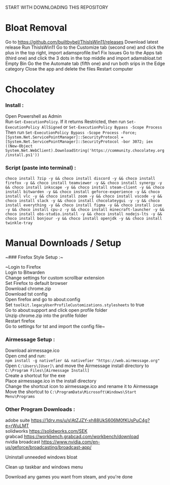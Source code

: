 START WITH DOWNLOADING THIS REPOSITORY

# Bloat Removal

Go to https://github.com/builtbybel/ThisIsWin11/releases
Download latest release
Run ThisIsWin11
Go to the Customize tab (second one) and click the plus in the top right, import adamsprofile.tiw1
Fix Issues
Go to the Apps tab (third one) and click the 3 dots in the top middle and import adamsbloat.txt
Empty Bin
Go the the Automate tab (fifth one) and run both srips in the Edge category
Close the app and delete the files
Restart computer

# Chocolatey

### Install :

Open Powershell as Admin  
Run `Get-ExecutionPolicy`. If it returns Restricted, then run `Set-ExecutionPolicy AllSigned` or `Set-ExecutionPolicy Bypass -Scope Process`  
Then run `Set-ExecutionPolicy Bypass -Scope Process -Force; [System.Net.ServicePointManager]::SecurityProtocol = [System.Net.ServicePointManager]::SecurityProtocol -bor 3072; iex ((New-Object System.Net.WebClient).DownloadString('https://community.chocolatey.org/install.ps1'))`  


### Script (paste into terminal) :

`
choco install 7zip -y && choco install discord -y && choco install firefox -y && choco install teamviewer -y && choco install synergy -y && choco install inkscape -y && choco install steam-client -y && choco install bitwarden -y && choco install geforce-experience -y && choco install vlc -y && choco install zoom -y && choco install vscode -y && choco install slack -y && choco install chocolateygui -y -y && choco install everything -y && choco install figma -y && choco install icue -y && choco install cpu-z -y && choco install minecraft-launcher -y && choco install obs-studio.install -y && choco install nodejs-lts -y && choco install bonjour -y && choco install openjdk -y && choco install twinkle-tray
`


# Manual Downloads / Setup

~### Firefox Style Setup :~

~Login to Firefox  
Login to Bitwarden  
Change settings for custom scrollbar extension  
Set Firefox to default browser  
Download chrome.zip  
Download tst config  
Open firefox and go to about:config  
Set `toolkit.legacyUserProfileCustomizations.stylesheets` to true  
Go to about:support and click open profile folder  
Unzip chrome.zip into the profile folder  
Restart firefox  
Go to settings for tst and import the config file~

### Airmessage Setup :

Download airmessage.ico  
Open cmd and run:  
`
npm install -g nativefier && nativefier "https://web.airmessage.org"
`  
Open `C:\Users\[User]\` and move the Airmessage install directory to `C:\Program Files\[Airmessage Install]`  
Create a shortcut for the exe  
Place airmessage.ico in the install directory  
Change the shortcut icon to airmessage.ico and rename it to Airmessage  
Move the shortcut to `C:\ProgramData\Microsoft\Windows\Start Menu\Programs`  


### Other Program Downloads :

adobe suite 	https://1drv.ms/u/s!AtZJZY-xh88UkS606M0fKUsPuC4g?e=rWuLMT  
solidworks	  https://solidworks.com/SEK  
grabcad	    	https://workbench.grabcad.com/workbench/download  
nvidia broadcast    https://www.nvidia.com/en-us/geforce/broadcasting/broadcast-app/  

Uninstall unneeded windows bloat  

Clean up taskbar and windows menu

Download any games you want from steam, and you're done

